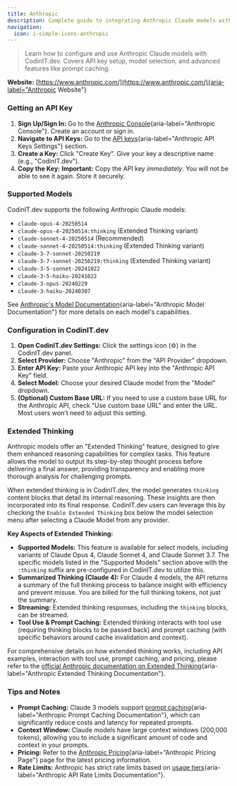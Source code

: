 ```yaml
---
title: Anthropic
description: Complete guide to integrating Anthropic Claude models with CodinIT.dev for AI-powered development.
navigation:
  icon: i-simple-icons-anthropic
---
```


> Learn how to configure and use Anthropic Claude models with CodinIT.dev. Covers API key setup, model selection, and advanced features like prompt caching.

**Website:** [https://www.anthropic.com/](https://www.anthropic.com/){aria-label="Anthropic Website"}

### Getting an API Key

1. **Sign Up/Sign In:** Go to the [Anthropic Console](https://console.anthropic.com/){aria-label="Anthropic Console"}. Create an account or sign in.
2. **Navigate to API Keys:** Go to the [API keys](https://console.anthropic.com/settings/keys){aria-label="Anthropic API Keys Settings"} section.
3. **Create a Key:** Click "Create Key". Give your key a descriptive name (e.g., "CodinIT.dev").
4. **Copy the Key:** **Important:** Copy the API key *immediately*. You will not be able to see it again. Store it securely.

### Supported Models

CodinIT.dev supports the following Anthropic Claude models:

* `claude-opus-4-20250514`
* `claude-opus-4-20250514:thinking` (Extended Thinking variant)
* `claude-sonnet-4-20250514` (Recommended)
* `claude-sonnet-4-20250514:thinking` (Extended Thinking variant)
* `claude-3-7-sonnet-20250219`
* `claude-3-7-sonnet-20250219:thinking` (Extended Thinking variant)
* `claude-3-5-sonnet-20241022`
* `claude-3-5-haiku-20241022`
* `claude-3-opus-20240229`
* `claude-3-haiku-20240307`

See [Anthropic's Model Documentation](https://docs.anthropic.com/en/docs/about-claude/models){aria-label="Anthropic Model Documentation"} for more details on each model's capabilities.

### Configuration in CodinIT.dev

1. **Open CodinIT.dev Settings:** Click the settings icon (⚙️) in the CodinIT.dev panel.
2. **Select Provider:** Choose "Anthropic" from the "API Provider" dropdown.
3. **Enter API Key:** Paste your Anthropic API key into the "Anthropic API Key" field.
4. **Select Model:** Choose your desired Claude model from the "Model" dropdown.
5. **(Optional) Custom Base URL:** If you need to use a custom base URL for the Anthropic API, check "Use custom base URL" and enter the URL. Most users won't need to adjust this setting.

### Extended Thinking

Anthropic models offer an "Extended Thinking" feature, designed to give them enhanced reasoning capabilities for complex tasks. This feature allows the model to output its step-by-step thought process before delivering a final answer, providing transparency and enabling more thorough analysis for challenging prompts.

When extended thinking is in CodinIT.dev, the model generates `thinking` content blocks that detail its internal reasoning. These insights are then incorporated into its final response.
CodinIT.dev users can leverage this by checking the `Enable Extended Thinking` box below the model selection menu after selecting a Claude Model from any provider.

**Key Aspects of Extended Thinking:**

* **Supported Models:** This feature is available for select models, including variants of Claude Opus 4, Claude Sonnet 4, and Claude Sonnet 3.7. The specific models listed in the "Supported Models" section above with the `:thinking` suffix are pre-configured in CodinIT.dev to utilize this.
* **Summarized Thinking (Claude 4):** For Claude 4 models, the API returns a summary of the full thinking process to balance insight with efficiency and prevent misuse. You are billed for the full thinking tokens, not just the summary.
* **Streaming:** Extended thinking responses, including the `thinking` blocks, can be streamed.
* **Tool Use & Prompt Caching:** Extended thinking interacts with tool use (requiring thinking blocks to be passed back) and prompt caching (with specific behaviors around cache invalidation and context).

For comprehensive details on how extended thinking works, including API examples, interaction with tool use, prompt caching, and pricing, please refer to the [official Anthropic documentation on Extended Thinking](https://docs.anthropic.com/en/docs/build-with-claude/extended-thinking){aria-label="Anthropic Extended Thinking Documentation"}.

### Tips and Notes

* **Prompt Caching:** Claude 3 models support [prompt caching](https://docs.anthropic.com/en/docs/build-with-claude/prompt-caching){aria-label="Anthropic Prompt Caching Documentation"}, which can significantly reduce costs and latency for repeated prompts.
* **Context Window:** Claude models have large context windows (200,000 tokens), allowing you to include a significant amount of code and context in your prompts.
* **Pricing:** Refer to the [Anthropic Pricing](https://www.anthropic.com/pricing){aria-label="Anthropic Pricing Page"} page for the latest pricing information.
* **Rate Limits:** Anthropic has strict rate limits based on [usage tiers](https://docs.anthropic.com/en/api/rate-limits#requirements-to-advance-tier){aria-label="Anthropic API Rate Limits Documentation"}.
